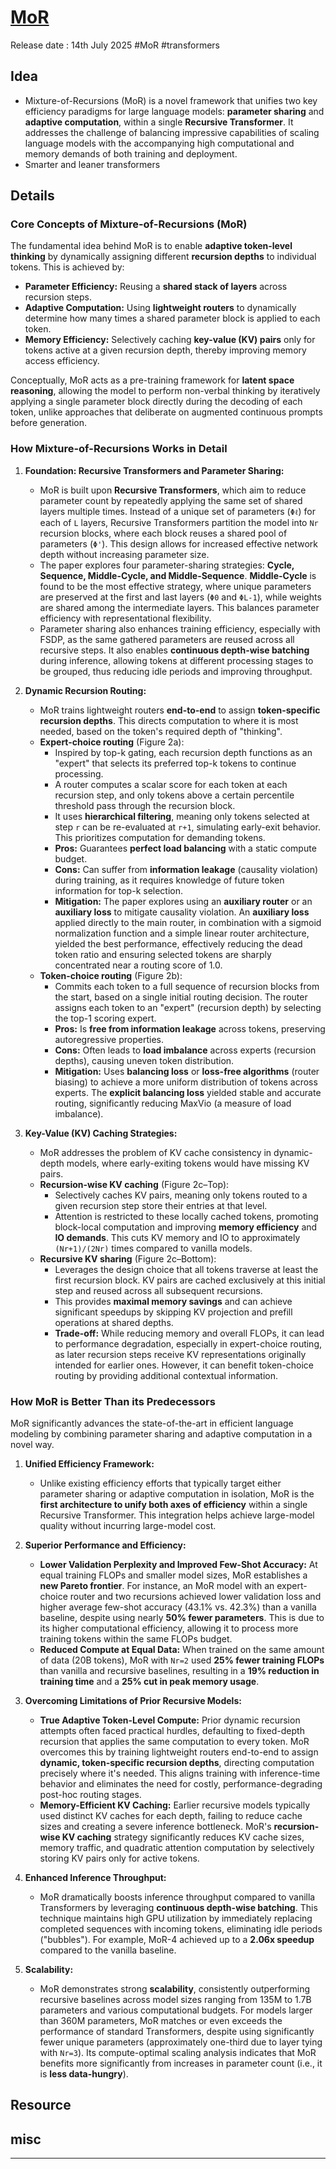# [MoR](https://arxiv.org/pdf/2507.10524)
Release date : 14th July 2025 #MoR #transformers
## Idea
- Mixture-of-Recursions (MoR) is a novel framework that unifies two key efficiency paradigms for large language models: **parameter sharing** and **adaptive computation**, within a single **Recursive Transformer**. It addresses the challenge of balancing impressive capabilities of scaling language models with the accompanying high computational and memory demands of both training and deployment.
- Smarter and leaner transformers

## Details

### Core Concepts of Mixture-of-Recursions (MoR)
The fundamental idea behind MoR is to enable **adaptive token-level thinking** by dynamically assigning different **recursion depths** to individual tokens. This is achieved by:
*   **Parameter Efficiency:** Reusing a **shared stack of layers** across recursion steps.
*   **Adaptive Computation:** Using **lightweight routers** to dynamically determine how many times a shared parameter block is applied to each token.
*   **Memory Efficiency:** Selectively caching **key-value (KV) pairs** only for tokens active at a given recursion depth, thereby improving memory access efficiency.

Conceptually, MoR acts as a pre-training framework for **latent space reasoning**, allowing the model to perform non-verbal thinking by iteratively applying a single parameter block directly during the decoding of each token, unlike approaches that deliberate on augmented continuous prompts before generation.

### How Mixture-of-Recursions Works in Detail

1.  **Foundation: Recursive Transformers and Parameter Sharing:**
    *   MoR is built upon **Recursive Transformers**, which aim to reduce parameter count by repeatedly applying the same set of shared layers multiple times. Instead of a unique set of parameters (`Φℓ`) for each of `L` layers, Recursive Transformers partition the model into `Nr` recursion blocks, where each block reuses a shared pool of parameters (`Φ'`). This design allows for increased effective network depth without increasing parameter size.
    *   The paper explores four parameter-sharing strategies: **Cycle, Sequence, Middle-Cycle, and Middle-Sequence**. **Middle-Cycle** is found to be the most effective strategy, where unique parameters are preserved at the first and last layers (`Φ0` and `ΦL-1`), while weights are shared among the intermediate layers. This balances parameter efficiency with representational flexibility.
    *   Parameter sharing also enhances training efficiency, especially with FSDP, as the same gathered parameters are reused across all recursive steps. It also enables **continuous depth-wise batching** during inference, allowing tokens at different processing stages to be grouped, thus reducing idle periods and improving throughput.

2.  **Dynamic Recursion Routing:**
    *   MoR trains lightweight routers **end-to-end** to assign **token-specific recursion depths**. This directs computation to where it is most needed, based on the token's required depth of "thinking".
    *   **Expert-choice routing** (Figure 2a):
        *   Inspired by top-k gating, each recursion depth functions as an "expert" that selects its preferred top-k tokens to continue processing.
        *   A router computes a scalar score for each token at each recursion step, and only tokens above a certain percentile threshold pass through the recursion block.
        *   It uses **hierarchical filtering**, meaning only tokens selected at step `r` can be re-evaluated at `r+1`, simulating early-exit behavior. This prioritizes computation for demanding tokens.
        *   **Pros:** Guarantees **perfect load balancing** with a static compute budget.
        *   **Cons:** Can suffer from **information leakage** (causality violation) during training, as it requires knowledge of future token information for top-k selection.
        *   **Mitigation:** The paper explores using an **auxiliary router** or an **auxiliary loss** to mitigate causality violation. An **auxiliary loss** applied directly to the main router, in combination with a sigmoid normalization function and a simple linear router architecture, yielded the best performance, effectively reducing the dead token ratio and ensuring selected tokens are sharply concentrated near a routing score of 1.0.
    *   **Token-choice routing** (Figure 2b):
        *   Commits each token to a full sequence of recursion blocks from the start, based on a single initial routing decision. The router assigns each token to an "expert" (recursion depth) by selecting the top-1 scoring expert.
        *   **Pros:** Is **free from information leakage** across tokens, preserving autoregressive properties.
        *   **Cons:** Often leads to **load imbalance** across experts (recursion depths), causing uneven token distribution.
        *   **Mitigation:** Uses **balancing loss** or **loss-free algorithms** (router biasing) to achieve a more uniform distribution of tokens across experts. The **explicit balancing loss** yielded stable and accurate routing, significantly reducing MaxVio (a measure of load imbalance).

3.  **Key-Value (KV) Caching Strategies:**
    *   MoR addresses the problem of KV cache consistency in dynamic-depth models, where early-exiting tokens would have missing KV pairs.
    *   **Recursion-wise KV caching** (Figure 2c–Top):
        *   Selectively caches KV pairs, meaning only tokens routed to a given recursion step store their entries at that level.
        *   Attention is restricted to these locally cached tokens, promoting block-local computation and improving **memory efficiency** and **IO demands**. This cuts KV memory and IO to approximately `(Nr+1)/(2Nr)` times compared to vanilla models.
    *   **Recursive KV sharing** (Figure 2c–Bottom):
        *   Leverages the design choice that all tokens traverse at least the first recursion block. KV pairs are cached exclusively at this initial step and reused across all subsequent recursions.
        *   This provides **maximal memory savings** and can achieve significant speedups by skipping KV projection and prefill operations at shared depths.
        *   **Trade-off:** While reducing memory and overall FLOPs, it can lead to performance degradation, especially in expert-choice routing, as later recursion steps receive KV representations originally intended for earlier ones. However, it can benefit token-choice routing by providing additional contextual information.

### How MoR is Better Than its Predecessors

MoR significantly advances the state-of-the-art in efficient language modeling by combining parameter sharing and adaptive computation in a novel way.

1.  **Unified Efficiency Framework:**
    *   Unlike existing efficiency efforts that typically target either parameter sharing or adaptive computation in isolation, MoR is the **first architecture to unify both axes of efficiency** within a single Recursive Transformer. This integration helps achieve large-model quality without incurring large-model cost.

2.  **Superior Performance and Efficiency:**
    *   **Lower Validation Perplexity and Improved Few-Shot Accuracy:** At equal training FLOPs and smaller model sizes, MoR establishes a **new Pareto frontier**. For instance, an MoR model with an expert-choice router and two recursions achieved lower validation loss and higher average few-shot accuracy (43.1% vs. 42.3%) than a vanilla baseline, despite using nearly **50% fewer parameters**. This is due to its higher computational efficiency, allowing it to process more training tokens within the same FLOPs budget.
    *   **Reduced Compute at Equal Data:** When trained on the same amount of data (20B tokens), MoR with `Nr=2` used **25% fewer training FLOPs** than vanilla and recursive baselines, resulting in a **19% reduction in training time** and a **25% cut in peak memory usage**.

3.  **Overcoming Limitations of Prior Recursive Models:**
    *   **True Adaptive Token-Level Compute:** Prior dynamic recursion attempts often faced practical hurdles, defaulting to fixed-depth recursion that applies the same computation to every token. MoR overcomes this by training lightweight routers end-to-end to assign **dynamic, token-specific recursion depths**, directing computation precisely where it's needed. This aligns training with inference-time behavior and eliminates the need for costly, performance-degrading post-hoc routing stages.
    *   **Memory-Efficient KV Caching:** Earlier recursive models typically used distinct KV caches for each depth, failing to reduce cache sizes and creating a severe inference bottleneck. MoR's **recursion-wise KV caching** strategy significantly reduces KV cache sizes, memory traffic, and quadratic attention computation by selectively storing KV pairs only for active tokens.

4.  **Enhanced Inference Throughput:**
    *   MoR dramatically boosts inference throughput compared to vanilla Transformers by leveraging **continuous depth-wise batching**. This technique maintains high GPU utilization by immediately replacing completed sequences with incoming tokens, eliminating idle periods ("bubbles"). For example, MoR-4 achieved up to a **2.06x speedup** compared to the vanilla baseline.

5.  **Scalability:**
    *   MoR demonstrates strong **scalability**, consistently outperforming recursive baselines across model sizes ranging from 135M to 1.7B parameters and various computational budgets. For models larger than 360M parameters, MoR matches or even exceeds the performance of standard Transformers, despite using significantly fewer unique parameters (approximately one-third due to layer tying with `Nr=3`). Its compute-optimal scaling analysis indicates that MoR benefits more significantly from increases in parameter count (i.e., it is **less data-hungry**).

## Resource


## misc

---

